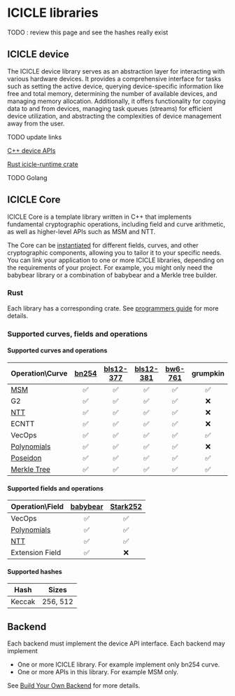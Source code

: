 # ICICLE libraries

TODO : review this page and see the hashes really exist

## ICICLE device

The ICICLE device library serves as an abstraction layer for interacting with various hardware devices. It provides a comprehensive interface for tasks such as setting the active device, querying device-specific information like free and total memory, determining the number of available devices, and managing memory allocation. Additionally, it offers functionality for copying data to and from devices, managing task queues (streams) for efficient device utilization, and abstracting the complexities of device management away from the user. 

TODO update links

[C++ device APIs](https://github.com/ingonyama-zk/icicle/blob/yshekel/V3/icicle_v3/include/icicle/runtime.h)

[Rust icicle-runtime crate](https://github.com/ingonyama-zk/icicle/tree/yshekel/V3/wrappers/rust_v3/icicle-runtime)

TODO Golang

## ICICLE Core

ICICLE Core is a template library written in C++ that implements fundamental cryptographic operations, including field and curve arithmetic, as well as higher-level APIs such as MSM and NTT.

The Core can be [instantiated](./getting_started) for different fields, curves, and other cryptographic components, allowing you to tailor it to your specific needs. You can link your application to one or more ICICLE libraries, depending on the requirements of your project. For example, you might only need the babybear library or a combination of babybear and a Merkle tree builder.


### Rust
Each library has a corresponding crate. See [programmers guide](./programmers_guide.md) for more details.

### Supported curves, fields and operations

#### Supported curves and operations

| Operation\Curve                                     | [bn254](https://neuromancer.sk/std/bn/bn254) | [bls12-377](https://neuromancer.sk/std/bls/BLS12-377) | [bls12-381](https://neuromancer.sk/std/bls/BLS12-381) | [bw6-761](https://eprint.iacr.org/2020/351) | grumpkin |
| --------------------------------------------------- | :------------------------------------------: | :---------------------------------------------------: | :---------------------------------------------------: | :-----------------------------------------: | :------: |
| [MSM](./primitives/msm)                             |                      ✅                       |                           ✅                           |                           ✅                           |                      ✅                      |    ✅     |
| G2                                                  |                      ✅                       |                           ✅                           |                           ✅                           |                      ✅                      |    ❌     |
| [NTT](./primitives/ntt)                             |                      ✅                       |                           ✅                           |                           ✅                           |                      ✅                      |    ❌     |
| ECNTT                                               |                      ✅                       |                           ✅                           |                           ✅                           |                      ✅                      |    ❌     |
| VecOps                                              |                      ✅                       |                           ✅                           |                           ✅                           |                      ✅                      |    ✅     |
| [Polynomials](./polynomials/overview)               |                      ✅                       |                           ✅                           |                           ✅                           |                      ✅                      |    ❌     |
| [Poseidon](primitives/poseidon)                     |                      ✅                       |                           ✅                           |                           ✅                           |                      ✅                      |    ✅     |
| [Merkle Tree](primitives/poseidon#the-tree-builder) |                      ✅                       |                           ✅                           |                           ✅                           |                      ✅                      |    ✅     |

#### Supported fields and operations

| Operation\Field                       | [babybear](https://eprint.iacr.org/2023/824.pdf) | [Stark252](https://docs.starknet.io/documentation/architecture_and_concepts/Cryptography/p-value/) |
| ------------------------------------- | :----------------------------------------------: | :------------------------------------------------------------------------------------------------: |
| VecOps                                |                        ✅                         |                                                 ✅                                                  |
| [Polynomials](./polynomials/overview) |                        ✅                         |                                                 ✅                                                  |
| [NTT](primitives/ntt)                 |                        ✅                         |                                                 ✅                                                  |
| Extension Field                       |                        ✅                         |                                                 ❌                                                  |

#### Supported hashes

| Hash   |  Sizes   |
| ------ | :------: |
| Keccak | 256, 512 |

## Backend
Each backend must implement the device API interface.
Each backend may implement
- One or more ICICLE library. For example implement only bn254 curve. 
- One or more APIs in this library. For example MSM only.

See [Build Your Own Backend](./build_your_own_backend.md) for more details.